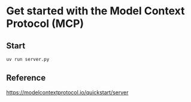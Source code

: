 # Get started with the Model Context Protocol (MCP)

## Start
```bash
uv run server.py
```


## Reference
https://modelcontextprotocol.io/quickstart/server

